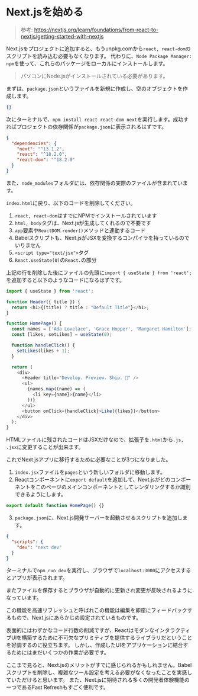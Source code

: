 # Next.jsを始める

> 参考: https://nextjs.org/learn/foundations/from-react-to-nextjs/getting-started-with-nextjs

Next.jsをプロジェクトに追加すると、もうunpkg.comから`react, react-dom`のスクリプトを読み込む必要もなくなります。
代わりに、`Node Package Manager: npm`を使って、これらのパッケージをローカルにインストールします。

> パソコンにNode.jsがインストールされている必要があります。

まずは、`package.json`というファイルを新規に作成し、空のオブジェクトを作成します。

```json
{}
```

次にターミナルで、`npm install react react-dom next`を実行します。成功すればプロジェクトの依存関係が`package.json`に表示されるはずです。

```json
{
  "dependencies": {
    "next": "^13.1.2",
    "react": "^18.2.0",
    "react-dom": "^18.2.0"
  }
}
```

また、`node_modules`フォルダには、依存関係の実際のファイルが含まれています。

`index.html`に戻り、以下のコードを削除してください。

1. `react, react-dom`はすでにNPMでインストールされています
2. `html, body`タグは、Next.jsが生成してくれるので不要です
3. `app`要素や`ReactDOM.render()`メソッドと連動するコード
4. Babelスクリプトも、Next.jsがJSXを変換するコンパイラを持っているのでいりません
5. `<script type="text/jsx">`タグ
6. `React.useState(0)`の`React.`の部分

上記の行を削除した後にファイルの先頭に`import { useState } from 'react';`を追加すると以下のようなコードになるはずです。

```javascript
import { useState } from 'react';

function Header({ title }) {
  return <h1>{(title) ? title : "Default Title"}</h1>;
}

function HomePage() {
  const names = ['Ada Lovelace', 'Grace Hopper', 'Margaret Hamilton'];
  const [likes, setLikes] = useState(0);

  function handleClick() {
    setLikes(likes + 1);
  }

  return (
    <div>
      <Header title="Develop. Preview. Ship. 🚀" />
      <ul>
        {names.map((name) => (
          <li key={name}>{name}</li>
        ))}
      </ul>
      <button onClick={handleClick}>Like({likes})</button>
    </div>
  );
}
```

HTMLファイルに残されたコードはJSXだけなので、拡張子を`.html`から`.js, .jsx`に変更することが出来ます。

これでNext.jsアプリに移行するために必要なことが3つになりました。

1. `index.jsx`ファイルを`pages`という新しいフォルダに移動します。
2. Reactコンポーネントに`export default`を追加して、Next.jsがどのコンポーネントをこのページのメインコンポーネントとしてレンダリングするか識別できるようにします。

```javascript
export default function HomePage() {}
```

3. `package.json`に、Next.js開発サーバーを起動させるスクリプトを追加します。

```json
{
  "scripts": {
    "dev": "next dev"
  }
}
```

ターミナルで`npm run dev`を実行し、ブラウザで`localhost:3000`にアクセスするとアプリが表示されます。

またファイルを保存するとブラウザが自動的に更新され変更が反映されるようになっています。

この機能を高速リフレッシュと呼ばれこの機能は編集を即座にフィードバックするもので、Next.jsにあらかじめ設定されているものです。

表面的にはわずかなコード行数の削減ですが、ReactはモダンなインタラクティブUIを構築するために不可欠なプリミティブを提供するライブラリだということを好調するのに役立ちます。
しかし、作成したUIをアプリケーションに結合するためにはまだいくつかの作業が必要です。

ここまで見ると、Next.jsのメリットがすでに感じられるかもしれません。Babelスクリプトを削除し、複雑なツール設定を考える必要がなくなったことを実感していただけると思います。
また、Next.jsに期待される多くの開発者体験機能の一つであるFast Refreshもすごく便利です。
